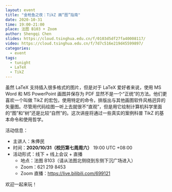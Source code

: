 ```yaml
---
layout: event
title: "金枪鱼之夜：TikZ 画“图”指南"
date: 2020-10-31
time: 19:00-21:00
place: 法图 B103 + Zoom
author: Shengqi Chen
slides: https://cloud.tsinghua.edu.cn/f/0103d5df27fa40008117/
video: https://cloud.tsinghua.edu.cn/f/7d7c516e219d45599897/
categories:
  - event
tags:
  - tunight
  - LaTeX
  - TikZ
---
```


虽然 LaTeX 支持插入很多格式的图片，但是对于 LaTeX 爱好者来说，使用 MS Word 和 MS PowerPoint 画图并保存为 PDF 显然不是一个“正统”的方法。他们更喜欢一个叫做 TikZ 的宏包，使用特定的命令，排版出与其他画图软件风格迥异的矢量图。尽管用代码绘图一听上去就很不“直观”，但是用它绘制计算机科学里面的“图”和“树”还是比较“自然”的。这次讲座将通过一些真实的案例科普 TikZ 的基本命令和使用哲学。

活动信息：

* 主讲人：朱俸民
* 时间：**2020/10/31（校历第七周周六）** 19:00 UTC +08:00
* 活动形式：线下 + 线上会议 + 直播
  * 地点：法图 B103（请从法图北侧绕到东侧下沉广场进入）
  * Zoom：621 219 8453
  * Zoom 直播：https://live.bilibili.com/699121

欢迎一起来玩！
